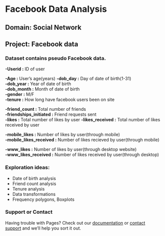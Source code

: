 
# Facebook Data Analysis

## Domain: Social Network 
## Project: Facebook data


### Dataset contains pseudo Facebook data.

**-Userid :** ID of user 

**-Age :** User’s age(years) 
**-dob_day :** Day of date of birth(1-31)  
**-dob_year :** Year of date of birth  
**-dob_month :** Month of date of birth  
**-gender :** M/F  
**-tenure :** How long have facebook users been on site  

**-friend_count :** Total number of friends  
**-friendships_initiated :** Friend requests sent  
**-likes :** Total number of likes by user 
**-likes_received :** Total number of likes received by user 

**-mobile_likes :** Number of likes by user(through mobile)  
**-mobile_likes_received :** Number of likes recieved by user(through mobile)  

**-www_likes :** Number of likes by user(through desktop website)  
**-www_likes_received :** Number of likes received by user(through desktop) 
 
 
### Exploration ideas:

- Date of birth analysis 
- Friend count analysis
- Tenure analysis
- Data transformations
- Frequency polygons, Boxplots


### Support or Contact

Having trouble with Pages? Check out our [documentation](https://help.github.com/categories/github-pages-basics/) or [contact support](https://github.com/contact) and we’ll help you sort it out.
